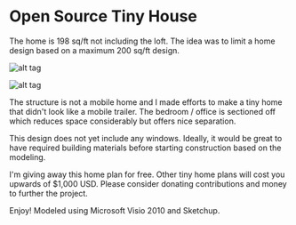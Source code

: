 Open Source Tiny House
=====================

The home is 198 sq/ft not including the loft. The idea was to limit a home design based on a maximum 200 sq/ft design. 

![alt tag](https://raw.githubusercontent.com/EddieOne/open-source-tiny-home/master/preview.jpg)

![alt tag](https://raw.githubusercontent.com/EddieOne/open-source-tiny-home/master/layout.jpg)

The structure is not a mobile home and I made efforts to make a tiny home that didn't look like a mobile trailer. The bedroom / office is sectioned off which reduces space considerably but offers nice separation.

This design does not yet include any windows. Ideally, it would be great to have required building materials before starting construction based on the modeling.

I'm giving away this home plan for free. Other tiny home plans will cost you upwards of $1,000 USD. Please consider donating contributions and money to further the project.

Enjoy! Modeled using Microsoft Visio 2010 and Sketchup.
